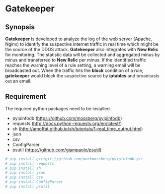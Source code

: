 Gatekeeper
==========

## Synopsis

**Gatekeeper** is developed to analyze the log of the web server (Apache, Nginx) to identify the suspective internet traffic in real time which might be the source of the DDOS attack.  **Gatekeeper** also integrates with **New Relic** for monitoring.  The statistic data will be collected and aggregated minus by minus and transferred to **New Relic** per minus.  If the identified traffic reaches the warning level of a rule setting, a warning email will be broadcasted out.  When the traffic hits the **block** condition of a rule, **gatekeeper** would block the suspective source by **iptables** and broadcasts out an email. 

## Requirement

The required python packages need to be installed.

* pyipinfodb (https://github.com/mossberg/pyipinfodb)
* requests (http://docs.python-requests.org/en/latest/)
* sh (http://amoffat.github.io/sh/tutorials/1-real_time_output.html)
* json
* csv
* ConfigParser
* psutil (https://github.com/giampaolo/psutil)	
```bash
# pip install git+git://github.com/markmossberg/pyipinfodb.git
# pip install requests
# pip install sh
# pip install json
# pip install csv
# pip install ConfigParser
# pip install psutil
```



